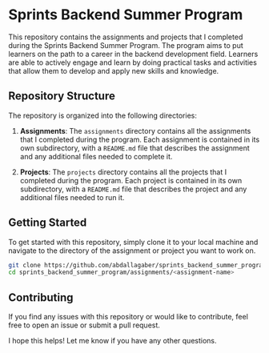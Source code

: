 # Sprints Backend Summer Program
This repository contains the assignments and projects that I completed during the Sprints Backend Summer Program. The program aims to put learners on the path to a career in the backend development field. Learners are able to actively engage and learn by doing practical tasks and activities that allow them to develop and apply new skills and knowledge.

## Repository Structure

The repository is organized into the following directories:

1. **Assignments**: The `assignments` directory contains all the assignments that I completed during the program. Each assignment is contained in its own subdirectory, with a `README.md` file that describes the assignment and any additional files needed to complete it.

2. **Projects**: The `projects` directory contains all the projects that I completed during the program. Each project is contained in its own subdirectory, with a `README.md` file that describes the project and any additional files needed to run it.


## Getting Started

To get started with this repository, simply clone it to your local machine and navigate to the directory of the assignment or project you want to work on.

```bash
git clone https://github.com/abdallagaber/sprints_backend_summer_program.git
cd sprints_backend_summer_program/assignments/<assignment-name>
```

## Contributing

If you find any issues with this repository or would like to contribute, feel free to open an issue or submit a pull request.

I hope this helps! Let me know if you have any other questions.
